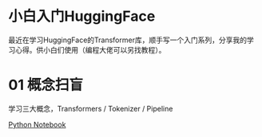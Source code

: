 # 小白入门HuggingFace

最近在学习HuggingFace的Transformer库，顺手写一个入门系列，分享我的学习心得。供小白们使用（编程大佬可以另找教程）。

# 01 概念扫盲

学习三大概念，Transformers / Tokenizer / Pipeline

[Python Notebook](./hg_01_get_started.ipynb)
